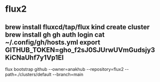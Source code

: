 # flux2
brew install fluxcd/tap/flux
kind create cluster 
brew install gh
gh auth login
cat ~/.config/gh/hosts.yml
export GITHUB_TOKEN=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
---
flux bootstrap github
--owner=anakhub
--repository=flux2
--path=./clusters/default
--branch=main
